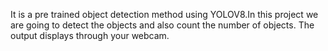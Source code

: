 It is a pre trained object detection method using YOLOV8.In this project we are going to detect the objects and also count the number of objects. The output displays through your webcam. 
